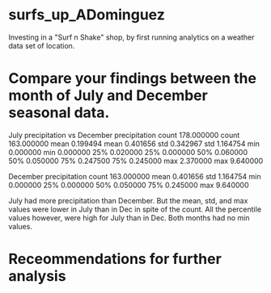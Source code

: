 # surfs_up_ADominguez
Investing in a "Surf n Shake" shop, by first running analytics on a weather data set of location.


# Compare your findings between the month of July and December seasonal data.
July precipitation      vs   December precipitation
count	178.000000	           count	163.000000
mean	0.199494	             mean	0.401656
std	0.342967	               std	1.164754
min	0.000000	               min	0.000000
25%	0.020000	               25%	0.000000
50%	0.060000	               50%	0.050000
75%	0.247500                 75%	0.245000
max	2.370000                 max	9.640000


December precipitation
count	163.000000
mean	0.401656
std	1.164754
min	0.000000
25%	0.000000
50%	0.050000
75%	0.245000
max	9.640000


July had more precipitation than December. But the mean, std, and max values were lower in July than in Dec in spite of the count.
All the percentile values however, were high for July than in Dec.
Both months had no min values.


# Receommendations for further analysis


